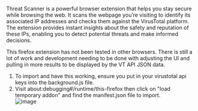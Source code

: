 Threat Scanner is a powerful browser extension that helps you stay secure while browsing the web. It scans the webpage you’re visiting to identify its associated IP addresses and checks them against the VirusTotal platform. The extension provides instant insights about the safety and reputation of these IPs, enabling you to detect potential threats and make informed decisions.

This firefox extension has not been tested in other browsers. There is still a lot of work and development needing to be done with adjusting the UI and pulling in more results to be displayed by the VT API JSON data. 

1. To import and have this working, ensure you put in your virustotal api keys into the background.js file.
2. Visit about:debugging#/runtime/this-firefox then click on "load temporary addon" and find the manifest.json file to import.  
![image](https://github.com/user-attachments/assets/a582cd30-0951-4914-af34-a439108525f2)
